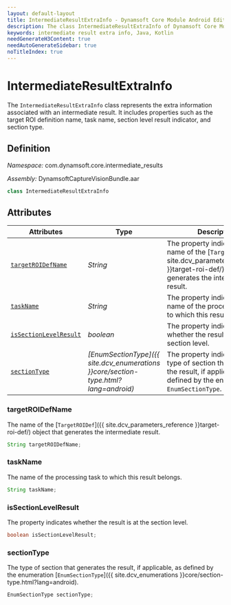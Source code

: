 ```yaml
---
layout: default-layout
title: IntermediateResultExtraInfo - Dynamsoft Core Module Android Edition API Reference
description: The class IntermediateResultExtraInfo of Dynamsoft Core Module represents the extra information for generating an intermediate result unit, which contains the name of the TargetROIDef object, the name of the task object, whether the intermediate result is section-level result, and the type of the section that generates the intermediate result.
keywords: intermediate result extra info, Java, Kotlin
needGenerateH3Content: true
needAutoGenerateSidebar: true
noTitleIndex: true
---
```


# IntermediateResultExtraInfo

The `IntermediateResultExtraInfo` class represents the extra information associated with an intermediate result. It includes properties such as the target ROI definition name, task name, section level result indicator, and section type.

## Definition

*Namespace:* com.dynamsoft.core.intermediate_results

*Assembly:* DynamsoftCaptureVisionBundle.aar

```java
class IntermediateResultExtraInfo
```

## Attributes

| Attributes | Type | Description |
| ---------- | ---- | ----------- |
| [`targetROIDefName`](#targetroidefname) | *String* | The property indicates the name of the [`TargetROIDef`]({{ site.dcv_parameters_reference }}target-roi-def/) object that generates the intermediate result. |
| [`taskName`](#taskname) | *String* | The property indicates the name of the processing task to which this result belongs. |
| [`isSectionLevelResult`](#issectionlevelresult) | *boolean* | The property indicates whether the result is at the section level. |
| [`sectionType`](#sectiontype) | *[EnumSectionType]({{ site.dcv_enumerations }}core/section-type.html?lang=android)* | The property indicates the type of section that generates the result, if applicable, as defined by the enumeration `EnumSectionType`. |

### targetROIDefName

The name of the [`TargetROIDef`]({{ site.dcv_parameters_reference }}target-roi-def/) object that generates the intermediate result.

```java
String targetROIDefName;
```

### taskName

The name of the processing task to which this result belongs.

```java
String taskName;
```

### isSectionLevelResult

The property indicates whether the result is at the section level.

```java
boolean isSectionLevelResult;
```

### sectionType

The type of section that generates the result, if applicable, as defined by the enumeration [`EnumSectionType`]({{ site.dcv_enumerations }}core/section-type.html?lang=android).

```java
EnumSectionType sectionType;
```
